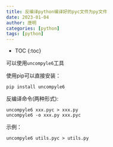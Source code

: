```yaml
---
title: 反编译python编译好的pyc文件为py文件
date: 2023-01-04
author: 唐明
categories: [python]
tags: [python]
---
```

* TOC
{:toc}

可以使用`uncompyle6`工具

使用pip可以直接安装：

```
pip install uncompyle6
```

反编译命令(两种形式):
```
uncompyle6 xxx.pyc > xxx.py
uncompyle6 -o xxx.py xxx.pyc
```

示例：

```
uncompyle6 utils.pyc > utils.py
```